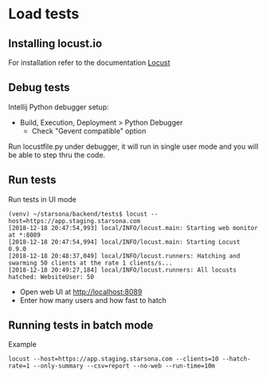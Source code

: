 # Load tests 
## Installing locust.io
For installation refer to the documentation [Locust](https://docs.locust.io/en/stable/)

## Debug tests
Intellij Python debugger setup:
* Build, Execution, Deployment > Python Debugger 
  * Check "Gevent compatible" option

Run locustfile.py under debugger, it will run in single user mode 
and you will be able to step thru the code.

## Run tests
Run tests in UI mode

```
(venv) ~/starsona/backend/tests$ locust --host=https://app.staging.starsona.com
[2018-12-18 20:47:54,993] local/INFO/locust.main: Starting web monitor at *:8089
[2018-12-18 20:47:54,994] local/INFO/locust.main: Starting Locust 0.9.0
[2018-12-18 20:48:37,049] local/INFO/locust.runners: Hatching and swarming 50 clients at the rate 1 clients/s...
[2018-12-18 20:49:27,184] local/INFO/locust.runners: All locusts hatched: WebsiteUser: 50
```

* Open web UI at [http://localhost:8089](http://localhost:8089)
* Enter how many users and how fast to hatch

## Running tests in batch mode

Example
```
locust --host=https://app.staging.starsona.com --clients=10 --hatch-rate=1 --only-summary --csv=report --no-web --run-time=10m
``` 